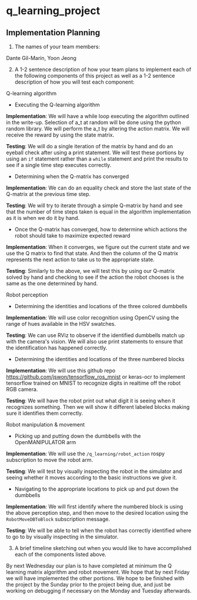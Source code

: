 # q_learning_project

## Implementation Planning

1. The names of your team members:

Dante Gil-Marin, Yoon Jeong

2. A 1-2 sentence description of how your team plans to implement each of the following components of this project as well as a 1-2 sentence description of how you will test each component:

Q-learning algorithm
- Executing the Q-learning algorithm

**Implementation**: We will have a while loop executing the algorithm outlined in the write-up. Selection of a_t at random will be done using the python random library. We will perform the a_t by altering the action matrix. We will receive the reward by using the state matrix.

**Testing**: We will do a single iteration of the matrix by hand and do an eyeball check after using a print statement. We will test these portions by using an `if` statement rather than a `while` statement and print the results to see if a single time step executes correctly. 

- Determining when the Q-matrix has converged

**Implementation**: We can do an equality check and store the last state of the Q-matrix at the previous time step.

**Testing**: We will try to iterate through a simple Q-matrix by hand and see that the number of time steps taken is equal in the algorithm implementation as it is when we do it by hand.

- Once the Q-matrix has converged, how to determine which actions the robot should take to maximize expected reward

**Implementation**: When it converges, we figure out the current state and we use the Q matrix to find that state. And then the column of the Q matrix represents the next action to take us to the appropriate state.

**Testing**: Similarly to the above, we will test this by using our Q-matrix solved by hand and checking to see if the action the robot chooses is the same as the one determined by hand.


Robot perception
- Determining the identities and locations of the three colored dumbbells

**Implementation**:  We will use color recognition using OpenCV using the range of hues available in the HSV swatches.

**Testing**: We can use RViz to observe if the identified dumbbells match up with the camera's vision. We will also use print statements to ensure that the identification has happened correctly.

- Determining the identities and locations of the three numbered blocks

**Implementation**: We will use this github repo https://github.com/jswon/tensorflow_ros_mnist or keras-ocr to implement tensorflow trained on MNIST to recognize digits in realtime off the robot RGB camera.

**Testing**: We will have the robot print out what digit it is seeing when it recognizes something. Then we will show it different labeled blocks making sure it identifies them correctly.

Robot manipulation & movement
- Picking up and putting down the dumbbells with the OpenMANIPULATOR arm

**Implementation**: We will use the `/q_learning/robot_action` rospy subscription to move the robot arm.

**Testing**: We will test by visually inspecting the robot in the simulator and seeing whether it moves according to the basic instructions we give it.

- Navigating to the appropriate locations to pick up and put down the dumbbells

**Implementation**: We will first identify where the numbered block is using the above perception step, and then move to the desired location using the `RobotMoveDBToBlock` subscription message.

**Testing**: We will be able to tell when the robot has correctly identified where to go to by visually inspecting in the simulator.

3. A brief timeline sketching out when you would like to have accomplished each of the components listed above.

By next Wednesday our plan is to have completed at minimum the Q learning matrix algorithm and robot movement. We hope that by next Friday we will have implemented the other portions. We hope to be finished with the project by the Sunday prior to the project being due, and just be working on debugging if necessary on the Monday and Tuesday afterwards.


